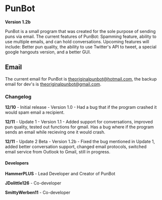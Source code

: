 # PunBot
**Version 1.2b**

PunBot is a small program that was created for the sole purpose of sending puns via email.
The current features of PunBot: Spamming feature, ability to use multiple emails, and can hold conversations.
Upcoming features will include: Better pun quality, the ability to use Twitter's API to tweet, a special google hangouts version, and
a better GUI.

## Email
The current email for PunBot is theoriginalpunbot@hotmail.com, the backup email for dev's is theoriginalpunbot@gmail.com.

### Changelog

**12/10** - Initial release - Version 1.0 - Had a bug that if the program crashed it would spam email a recipient.

**12/11** - Update 1 - Version 1.1 - Added support for conversations, improved pun quality, tested out functions for gmail. Has a bug where if the program sends an email while recieving one it would crash. 

**12/11** - Update 2 Beta - Version 1.2b - Fixed the bug mentioned in Update 1, added better conversation support, changed email protocols, switched email service from Outlook to Gmail, still in progress.

#### Developers
**HammerPLUS** - Lead Developer and Creator of PunBot

**JDolittle126** - Co-developer

**SmittyWerben11** - Co-developer
